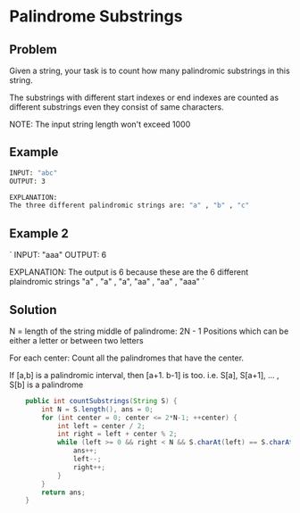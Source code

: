 # Palindrome Substrings

## Problem
Given a string, your task is to count how many palindromic substrings in this string.

The substrings with different start indexes or end indexes are counted as different substrings even
they consist of same characters. 

NOTE: The input string length won't exceed 1000

## Example 
````bash 
INPUT: "abc"
OUTPUT: 3

EXPLANATION:
The three different palindromic strings are: "a" , "b" , "c" 

````

## Example 2
`
INPUT: "aaa"
OUTPUT: 6 

EXPLANATION:
The output is 6 because these are the 6 different plaindromic strings
"a" , "a" , "a", "aa" , "aa" , "aaa" 
`

## Solution 
N = length of the string
middle of palindrome: 2N - 1 Positions which can be either a letter or between two letters

For each center: Count all the palindromes that have the center.

If [a,b] is a palindromic interval, then [a+1. b-1] is too.
i.e. S[a], S[a+1], ... , S[b] is a palindrome 



````java
    public int countSubstrings(String S) {
        int N = S.length(), ans = 0;
        for (int center = 0; center <= 2*N-1; ++center) {
            int left = center / 2;
            int right = left + center % 2;
            while (left >= 0 && right < N && S.charAt(left) == S.charAt(right)) {
                ans++;
                left--;
                right++;
            }
        }
        return ans;
    }
````





